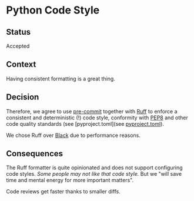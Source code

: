 # Python Code Style

## Status

Accepted

## Context

Having consistent formatting is a great thing.

## Decision

Therefore, we agree to use [pre-commit](https://pre-commit.com/) together with [Ruff](https://docs.astral.sh/ruff/) to enforce a consistent and deterministic (!) code style, conformity with [PEP8](https://peps.python.org/pep-0008/) and other code quality standards (see [pyproject.toml](see [pyproject.toml](../../pyproject.toml)).

We chose Ruff over [Black](https://github.com/psf/black) due to performance reasons.

## Consequences


The Ruff formatter is quite opinionated and does not support configuring code styles. *Some people may
not like that code style.* But we "will save time and mental energy for more important matters". 

Code reviews get faster thanks to smaller diffs.


